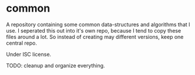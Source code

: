 # common
A repository containing some common data-structures and algorithms that I use.
I seperated this out into it's own repo, because I tend to copy these files
around a lot. So instead of creating may different versions, keep one central
repo.

Under ISC license.

TODO: cleanup and organize everything.

